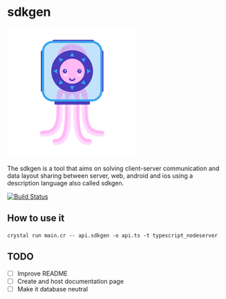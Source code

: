 # sdkgen 

![Zé Polvinho](assets/ze_polvinho_sdkgen_small.png)

The sdkgen is a tool that aims on solving client-server communication and data layout sharing between server, web, android and ios using a description language also called sdkgen.

[![Build Status](https://travis-ci.org/cubos/sdkgen.svg?branch=master)](https://travis-ci.org/cubos/sdkgen)

## How to use it

`crystal run main.cr -- api.sdkgen -o api.ts -t typescript_nodeserver`


## TODO

- [ ] Improve README
- [ ] Create and host documentation page
- [ ] Make it database neutral
